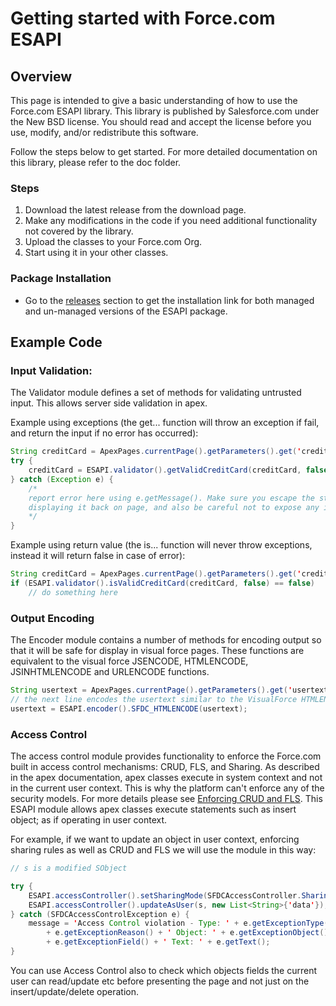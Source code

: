 # Getting started with Force.com ESAPI

## Overview
This page is intended to give a basic understanding of how to use the Force.com ESAPI library. 
This library is published by Salesforce.com under the New BSD license. 
You should read and accept the license before you use, modify, and/or redistribute this software.

Follow the steps below to get started. For more detailed documentation on this library, please refer to the doc folder.

### Steps
1. Download the latest release from the download page.
2. Make any modifications in the code if you need additional functionality not covered by the library.
3. Upload the classes to your Force.com Org.
4. Start using it in your other classes.

### Package Installation

- Go to the <a href="https://github.com/forcedotcom/force-dot-com-esapi/releases">releases</a> section to get the installation link for both managed and un-managed versions of the ESAPI package.

## Example Code

### Input Validation:

The Validator module defines a set of methods for validating untrusted input. This allows server side validation in apex.

Example using exceptions (the get... function will throw an exception if fail, and return the input if no error has occurred):

```Java
String creditCard = ApexPages.currentPage().getParameters().get('creditcard');
try {
    creditCard = ESAPI.validator().getValidCreditCard(creditCard, false);
} catch (Exception e) {
    /*
    report error here using e.getMessage(). Make sure you escape the string before
    displaying it back on page, and also be careful not to expose any internal information.
    */
}
```
Example using return value (the is... function will never throw exceptions, instead it will return false in case of error):

```Java
String creditCard = ApexPages.currentPage().getParameters().get('creditcard');
if (ESAPI.validator().isValidCreditCard(creditCard, false) == false)
    // do something here
```

### Output Encoding

The Encoder module contains a number of methods for encoding output so that it will be safe for display in visual force pages. 
These functions are equivalent to the visual force JSENCODE, HTMLENCODE, JSINHTMLENCODE and URLENCODE functions.

```Java
String usertext = ApexPages.currentPage().getParameters().get('usertext');
// the next line encodes the usertext similar to the VisualForce HTMLENCODE function but within an Apex class.
usertext = ESAPI.encoder().SFDC_HTMLENCODE(usertext);
```

### Access Control
The access control module provides functionality to enforce the Force.com built in access control mechanisms: CRUD, FLS, and Sharing. As described in the apex documentation, apex classes execute in system context and not in the current user context. This is why the platform can't enforce any of the security models. For more details please see <a href="https://developer.salesforce.com/page/Enforcing_CRUD_and_FLS">Enforcing CRUD and FLS</a>.
This ESAPI module allows apex classes execute statements such as insert object; as if operating in user context.

For example, if we want to update an object in user context, enforcing sharing rules as well as CRUD and FLS we will use the module in this way:

```Java
// s is a modified SObject

try {
    ESAPI.accessController().setSharingMode(SFDCAccessController.SharingMode.WITH);
    ESAPI.accessController().updateAsUser(s, new List<String>{'data'});
} catch (SFDCAccessControlException e) {
    message = 'Access Control violation - Type: ' + e.getExceptionType() + ' Reason: ' 
        + e.getExceptionReason() + ' Object: ' + e.getExceptionObject() + ' Field: ' 
        + e.getExceptionField() + ' Text: ' + e.getText();
}
```

You can use Access Control also to check which objects fields the current user can read/update etc before presenting the page and not just on the insert/update/delete operation.
